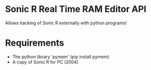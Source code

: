 # Sonic R Real Time RAM Editor API

Allows hacking of Sonic R externally with python programs!

# Requirements
- The python library 'pymem' (pip install pymem)
- A copy of Sonic R for PC (2004)
